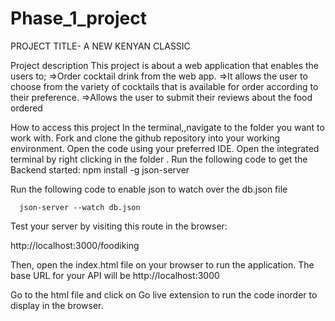 # Phase_1_project
PROJECT TITLE-
A NEW KENYAN CLASSIC

Project description
This project is about a web application that enables the users to; =>Order cocktail drink from the web app. =>It allows the user to choose from the variety of cocktails that is available for order according to their preference. =>Allows the user to submit their reviews about the food ordered

How to access this project
In the terminal,,navigate to the folder you want to work with. Fork and clone the github repository into your working environment. Open the code using your preferred IDE. Open the integrated terminal by right clicking in the folder . Run the following code to get the Backend started: npm install -g json-server

Run the following code to enable json to watch over the db.json file

      json-server --watch db.json
Test your server by visiting this route in the browser:

http://localhost:3000/foodiking

Then, open the index.html file on your browser to run the application. The base URL for your API will be http://localhost:3000

Go to the html file and click on Go live extension to run the code inorder to display in the browser.